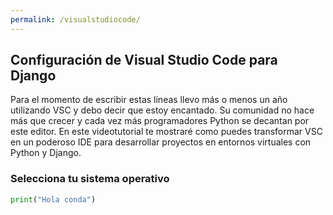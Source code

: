 ```yaml
---
permalink: /visualstudiocode/
---
```


## Configuración de Visual Studio Code para Django

Para el momento de escribir estas líneas llevo más o menos un año utilizando VSC y debo decir que estoy encantado. Su comunidad no hace más que crecer y cada vez más programadores Python se decantan por este editor. En este videotutorial te mostraré como puedes transformar VSC en un poderoso IDE para desarrollar proyectos en entornos virtuales con Python y Django.

### Selecciona tu sistema operativo

```python
print("Hola conda")
```
